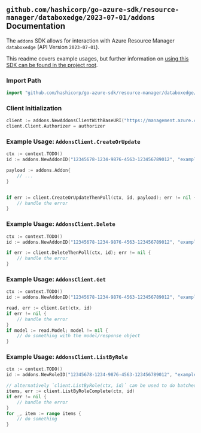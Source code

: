 
## `github.com/hashicorp/go-azure-sdk/resource-manager/databoxedge/2023-07-01/addons` Documentation

The `addons` SDK allows for interaction with Azure Resource Manager `databoxedge` (API Version `2023-07-01`).

This readme covers example usages, but further information on [using this SDK can be found in the project root](https://github.com/hashicorp/go-azure-sdk/tree/main/docs).

### Import Path

```go
import "github.com/hashicorp/go-azure-sdk/resource-manager/databoxedge/2023-07-01/addons"
```


### Client Initialization

```go
client := addons.NewAddonsClientWithBaseURI("https://management.azure.com")
client.Client.Authorizer = authorizer
```


### Example Usage: `AddonsClient.CreateOrUpdate`

```go
ctx := context.TODO()
id := addons.NewAddonID("12345678-1234-9876-4563-123456789012", "example-resource-group", "dataBoxEdgeDeviceName", "roleName", "addonName")

payload := addons.Addon{
	// ...
}


if err := client.CreateOrUpdateThenPoll(ctx, id, payload); err != nil {
	// handle the error
}
```


### Example Usage: `AddonsClient.Delete`

```go
ctx := context.TODO()
id := addons.NewAddonID("12345678-1234-9876-4563-123456789012", "example-resource-group", "dataBoxEdgeDeviceName", "roleName", "addonName")

if err := client.DeleteThenPoll(ctx, id); err != nil {
	// handle the error
}
```


### Example Usage: `AddonsClient.Get`

```go
ctx := context.TODO()
id := addons.NewAddonID("12345678-1234-9876-4563-123456789012", "example-resource-group", "dataBoxEdgeDeviceName", "roleName", "addonName")

read, err := client.Get(ctx, id)
if err != nil {
	// handle the error
}
if model := read.Model; model != nil {
	// do something with the model/response object
}
```


### Example Usage: `AddonsClient.ListByRole`

```go
ctx := context.TODO()
id := addons.NewRoleID("12345678-1234-9876-4563-123456789012", "example-resource-group", "dataBoxEdgeDeviceName", "roleName")

// alternatively `client.ListByRole(ctx, id)` can be used to do batched pagination
items, err := client.ListByRoleComplete(ctx, id)
if err != nil {
	// handle the error
}
for _, item := range items {
	// do something
}
```
